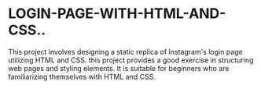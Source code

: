# LOGIN-PAGE-WITH-HTML-AND-CSS..
 This project involves designing a static replica of Instagram's login page utilizing HTML and CSS.  this project provides a good exercise in structuring web pages and styling elements. It is suitable for beginners who are familiarizing themselves with HTML and CSS.
